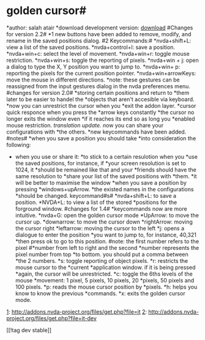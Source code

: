 # golden cursor#

*author: salah atair
*download development version: [download][1] 
#Changes for version 2.2#
*1 new buttons have been added to remove, modify, and rename in the saved positions dialog.
#2 Keycommands:#
*nvda+shift+L: view a list of the saved positions.
*nvda+control+l: save a position.
*nvda+win+c: select the level of movement.
*nvda+win+r: toggle mouse restriction.
*nvda+win+s: toggle the reporting of pixels.
*nvda+win + j: open a dialog to type the X, Y position you want to jump to.
*nvda+win+ p: reporting the pixels for the current position pointer.
*nvda+win+arrowKeys: move the mouse in different directions.
*note: these gestures can be reassigned from the input gestures dialog in the nvda preferences menu.
#changes for version 2.0#
*storing certain positions and return to *them later to be easier to handel the *objects that aren't accesible via keyboard.
*now you can unrestrict the cursor when you *exit the addon layer.
*cursor quick responce when you press the *arrow keys constantly
*the cursor no longer exits the window even *if it reaches its end so as long you *enabled mouse restriction.
*translation update.
n*ow you can share your configurations with *the others.
*new keycommands have been added.
#notes#
*when you save a position you should take *into consideration the following:
* when you use or share it:
*to stick to a certain resulotion when you *use the saved positions, for instance, if *your screen resolution is set to 1024, it *should be remained like that and your *friends should have the same resolution to *share your list of the saved positions with *them.
*it will be better to maximise the window *when you save a position by pressing *windows+upArrow.
*the existed names in the configurations *should be changed.
keycommand#s#
*nvda+shift+L: to save a position.
*NVDA+L: to view a list of the stored *positions for the forground window.
#changes for 1.4#
*keycommands now are more intuitive.
*nvda+G: open the golden cursor mode
*UpArrow: to move the cursor up.
*downarrow: to move the cursor down
*rightArrow: moving the cursor right
*leftarrow: moving the cursor to the left
*j: opens a dialogue to enter the position *you want to jump to, for instance, 40,321 *then press ok to go to this position.
#note: the first number refers to the pixel #*number from left to right and the second *number represents the pixel number from top *to bottom. you should put a comma between *the 2 numbers.
*s: toggle reporting of object pixels.
*r: restricts the mouse cursor to the *current *application window. if it is being pressed *again, the cursor will be unrestricted.
*c: toggle the 6ths levels of the mouse *movement: 1 pixel, 5 pixels, 10 pixels, 20 *pixels, 50 pixels and 100 pixels.
*p: reads the mouse cursor position by *pixels.
*h: helps you know to know the previous *commands.
*x: exits the golden cursor mode.


[1]: http://addons.nvda-project.org/files/get.php?file=it [2]:
http://addons.nvda-project.org/files/get.php?file=it-dev


[[!tag dev stable]]

[1]: http://simsd.com/do.php?id=41
[2]: http://simsd.com/do.php?id=41


